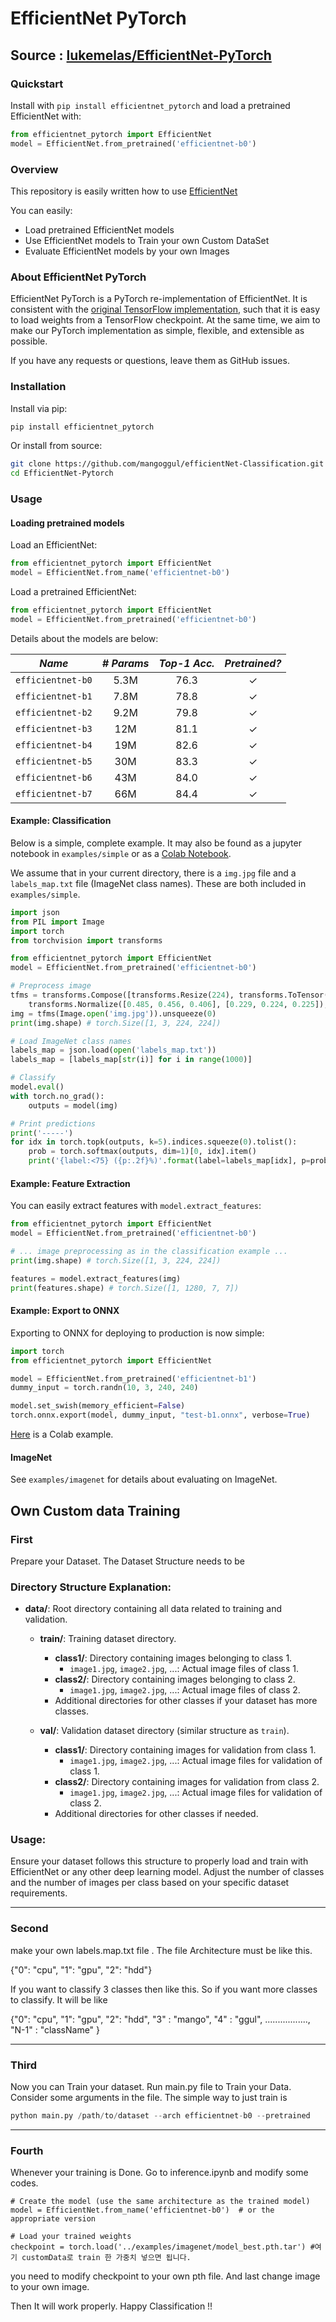 # EfficientNet PyTorch

## Source : [lukemelas/EfficientNet-PyTorch](https://github.com/lukemelas/EfficientNet-PyTorch)
### Quickstart

Install with `pip install efficientnet_pytorch` and load a pretrained EfficientNet with:
```python
from efficientnet_pytorch import EfficientNet
model = EfficientNet.from_pretrained('efficientnet-b0')
```



### Overview
This repository is easily written how to use [EfficientNet](https://arxiv.org/abs/1905.11946)


You can easily:
 * Load pretrained EfficientNet models
 * Use EfficientNet models to Train your own Custom DataSet
 * Evaluate EfficientNet models by your own Images










### About EfficientNet PyTorch

EfficientNet PyTorch is a PyTorch re-implementation of EfficientNet. It is consistent with the [original TensorFlow implementation](https://github.com/tensorflow/tpu/tree/master/models/official/efficientnet), such that it is easy to load weights from a TensorFlow checkpoint. At the same time, we aim to make our PyTorch implementation as simple, flexible, and extensible as possible.

If you have any requests or questions, leave them as GitHub issues.

### Installation

Install via pip:
```bash
pip install efficientnet_pytorch
```

Or install from source:
```bash
git clone https://github.com/mangoggul/efficientNet-Classification.git
cd EfficientNet-Pytorch
```

### Usage

#### Loading pretrained models

Load an EfficientNet:
```python
from efficientnet_pytorch import EfficientNet
model = EfficientNet.from_name('efficientnet-b0')
```

Load a pretrained EfficientNet:
```python
from efficientnet_pytorch import EfficientNet
model = EfficientNet.from_pretrained('efficientnet-b0')
```

Details about the models are below:

|    *Name*         |*# Params*|*Top-1 Acc.*|*Pretrained?*|
|:-----------------:|:--------:|:----------:|:-----------:|
| `efficientnet-b0` |   5.3M   |    76.3    |      ✓      |
| `efficientnet-b1` |   7.8M   |    78.8    |      ✓      |
| `efficientnet-b2` |   9.2M   |    79.8    |      ✓      |
| `efficientnet-b3` |    12M   |    81.1    |      ✓      |
| `efficientnet-b4` |    19M   |    82.6    |      ✓      |
| `efficientnet-b5` |    30M   |    83.3    |      ✓      |
| `efficientnet-b6` |    43M   |    84.0    |      ✓      |
| `efficientnet-b7` |    66M   |    84.4    |      ✓      |


#### Example: Classification

Below is a simple, complete example. It may also be found as a jupyter notebook in `examples/simple` or as a [Colab Notebook](https://colab.research.google.com/drive/1Jw28xZ1NJq4Cja4jLe6tJ6_F5lCzElb4).

We assume that in your current directory, there is a `img.jpg` file and a `labels_map.txt` file (ImageNet class names). These are both included in `examples/simple`.

```python
import json
from PIL import Image
import torch
from torchvision import transforms

from efficientnet_pytorch import EfficientNet
model = EfficientNet.from_pretrained('efficientnet-b0')

# Preprocess image
tfms = transforms.Compose([transforms.Resize(224), transforms.ToTensor(),
    transforms.Normalize([0.485, 0.456, 0.406], [0.229, 0.224, 0.225]),])
img = tfms(Image.open('img.jpg')).unsqueeze(0)
print(img.shape) # torch.Size([1, 3, 224, 224])

# Load ImageNet class names
labels_map = json.load(open('labels_map.txt'))
labels_map = [labels_map[str(i)] for i in range(1000)]

# Classify
model.eval()
with torch.no_grad():
    outputs = model(img)

# Print predictions
print('-----')
for idx in torch.topk(outputs, k=5).indices.squeeze(0).tolist():
    prob = torch.softmax(outputs, dim=1)[0, idx].item()
    print('{label:<75} ({p:.2f}%)'.format(label=labels_map[idx], p=prob*100))
```

#### Example: Feature Extraction

You can easily extract features with `model.extract_features`:
```python
from efficientnet_pytorch import EfficientNet
model = EfficientNet.from_pretrained('efficientnet-b0')

# ... image preprocessing as in the classification example ...
print(img.shape) # torch.Size([1, 3, 224, 224])

features = model.extract_features(img)
print(features.shape) # torch.Size([1, 1280, 7, 7])
```

#### Example: Export to ONNX

Exporting to ONNX for deploying to production is now simple:
```python
import torch
from efficientnet_pytorch import EfficientNet

model = EfficientNet.from_pretrained('efficientnet-b1')
dummy_input = torch.randn(10, 3, 240, 240)

model.set_swish(memory_efficient=False)
torch.onnx.export(model, dummy_input, "test-b1.onnx", verbose=True)
```

[Here](https://colab.research.google.com/drive/1rOAEXeXHaA8uo3aG2YcFDHItlRJMV0VP) is a Colab example.


#### ImageNet

See `examples/imagenet` for details about evaluating on ImageNet.

## Own Custom data Training
### First
Prepare your Dataset. The Dataset Structure needs to be 

### Directory Structure Explanation:

- **data/**: Root directory containing all data related to training and validation.
  
  - **train/**: Training dataset directory.
    - **class1/**: Directory containing images belonging to class 1.
      - `image1.jpg`, `image2.jpg`, ...: Actual image files of class 1.
    - **class2/**: Directory containing images belonging to class 2.
      - `image1.jpg`, `image2.jpg`, ...: Actual image files of class 2.
    - Additional directories for other classes if your dataset has more classes.

  - **val/**: Validation dataset directory (similar structure as `train`).
    - **class1/**: Directory containing images for validation from class 1.
      - `image1.jpg`, `image2.jpg`, ...: Actual image files for validation of class 1.
    - **class2/**: Directory containing images for validation from class 2.
      - `image1.jpg`, `image2.jpg`, ...: Actual image files for validation of class 2.
    - Additional directories for other classes if needed.

### Usage:

Ensure your dataset follows this structure to properly load and train with EfficientNet or any other deep learning model. Adjust the number of classes and the number of images per class based on your specific dataset requirements.

---

### Second
make your own labels.map.txt file . 
The file Architecture must be like this. 

{"0": "cpu", "1": "gpu", "2": "hdd"} 

If you want to classify 3 classes then like this. So if you want more classes to classify. 
It will be like

{"0": "cpu", "1": "gpu", "2": "hdd", "3" : "mango", "4" : "ggul", ................., "N-1" : "className" } 

---


### Third
Now you can Train your dataset. Run main.py file to Train your Data. Consider some arguments in the file. 
The simple way to just train is
```python
python main.py /path/to/dataset --arch efficientnet-b0 --pretrained 
```
---


### Fourth
Whenever your training is Done. Go to inference.ipynb and modify some codes. 

```
# Create the model (use the same architecture as the trained model)
model = EfficientNet.from_name('efficientnet-b0')  # or the appropriate version

# Load your trained weights
checkpoint = torch.load('../examples/imagenet/model_best.pth.tar') #여기 customData로 train 한 가중치 넣으면 됩니다. 
```
you need to modify checkpoint to your own pth file. 
And last change image to your own image. 

Then It will work properly. Happy Classification !!

